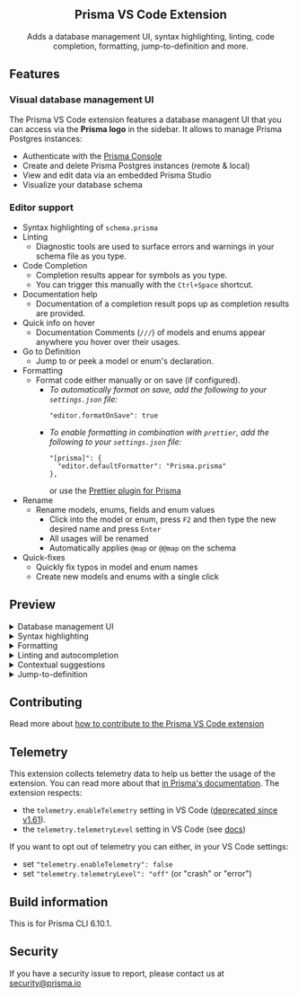 <h2 align="center">Prisma VS Code Extension</h2>
<div align="center">
  Adds a database management UI, syntax highlighting, linting, code completion, formatting, jump-to-definition and more.
</div>

## Features

### Visual database management UI

The Prisma VS Code extension features a database managent UI that you can access via the **Prisma logo** in the sidebar. It allows to manage Prisma Postgres instances:

- Authenticate with the [Prisma Console](https://console.prisma.io)
- Create and delete Prisma Postgres instances (remote & local)
- View and edit data via an embedded Prisma Studio
- Visualize your database schema

### Editor support

- Syntax highlighting of `schema.prisma`
- Linting
  - Diagnostic tools are used to surface errors and warnings in your schema file as you type.
- Code Completion
  - Completion results appear for symbols as you type.
  - You can trigger this manually with the `Ctrl+Space` shortcut.
- Documentation help
  - Documentation of a completion result pops up as completion results are provided.
- Quick info on hover
  - Documentation Comments (`///`) of models and enums appear anywhere you hover over their usages.
- Go to Definition
  - Jump to or peek a model or enum's declaration.
- Formatting
  - Format code either manually or on save (if configured).
    - _To automatically format on save, add the following to your `settings.json` file:_
      ```
      "editor.formatOnSave": true
      ```
    - _To enable formatting in combination with `prettier`, add the following to your `settings.json` file:_
      ```
      "[prisma]": {
        "editor.defaultFormatter": "Prisma.prisma"
      },
      ```
      or use the [Prettier plugin for Prisma](https://github.com/umidbekk/prettier-plugin-prisma)
- Rename
  - Rename models, enums, fields and enum values
    - Click into the model or enum, press `F2` and then type the new desired name and press `Enter`
    - All usages will be renamed
    - Automatically applies `@map` or `@@map` on the schema
- Quick-fixes
  - Quickly fix typos in model and enum names
  - Create new models and enums with a single click

## Preview

<details>
  <summary>Database management UI</summary>

The database management UI gives you a visual way to perform various database workflows.
![Preview Schema](https://cdn.sanity.io/images/p2zxqf70/production/f7a4f862f7f12d96c98eafef1b6bf0f2d0cac943-3740x1964.png)

</details>

<details>
  <summary>Syntax highlighting</summary>

Syntax highlighting eases visual comprehension of the Prisma schema.
![Preview Schema](https://user-images.githubusercontent.com/1328733/147264843-fc32c2aa-7490-4e49-9478-abc16cbd0682.png)

</details>
<details>
  <summary>Formatting</summary>

Formatting ensures consistent indentation of your models for better readability.
![Formatting](https://user-images.githubusercontent.com/1328733/147264852-849cb539-9bdc-4916-9d0f-483536061f7c.gif)

</details>
<details>
  <summary>Linting and autocompletion</summary>

Linting shows inline errors in the schema, and autocompletion assists in defining the correct type.
![Linting and autocompletion](https://user-images.githubusercontent.com/1328733/147265321-2e1956ec-9f57-4ff3-9493-8163a727308d.gif)

</details>
<details>
  <summary>Contextual suggestions</summary>

Contextual suggestions assist in defining field types, models, and relations while formatting automatically defines back relations.
![Contextual suggestions](https://user-images.githubusercontent.com/1328733/147265323-4eb397b4-acda-4c78-9f27-1230d7ea4603.gif)

</details>
<details>
  <summary>Jump-to-definition</summary>

Easily navigate definitions, i.e. models in the Prisma schema.

![Jump-to-definition](https://user-images.githubusercontent.com/1328733/147265315-838cd63c-e0c6-485c-aec9-1b1707291719.gif)

</details>

## Contributing

Read more about [how to contribute to the Prisma VS Code extension](https://github.com/prisma/language-tools/blob/HEAD/packages/vscode/CONTRIBUTING.md)

## Telemetry

This extension collects telemetry data to help us better the usage of the extension. You can read more about that [in Prisma's documentation](https://www.prisma.io/docs/reference/more/telemetry).
The extension respects:

- the `telemetry.enableTelemetry` setting in VS Code ([deprecated since v1.61](https://code.visualstudio.com/updates/v1_61#_telemetry-settings)).
- the `telemetry.telemetryLevel` setting in VS Code (see [docs](https://code.visualstudio.com/docs/getstarted/telemetry))

If you want to opt out of telemetry you can either, in your VS Code settings:

- set `"telemetry.enableTelemetry": false`
- set `"telemetry.telemetryLevel": "off"` (or "crash" or "error")

## Build information

This is for Prisma CLI 6.10.1.

## Security

If you have a security issue to report, please contact us at [security@prisma.io](mailto:security@prisma.io?subject=[GitHub]%20Prisma%202%20Security%20Report%20VSCode)
